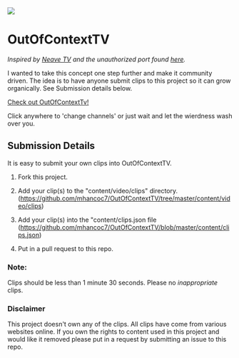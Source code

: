 <img src="https://raw.githubusercontent.com/mhancoc7/OutOfContextTV/master/content/images/outofcontext.png"/>

# OutOfContextTV
<i>Inspired by [Neave TV](https://neave.tv) and the unauthorized port found [here](https://github.com/Fortyseven/ChannelSurf).</i>

I wanted to take this concept one step further and make it community driven. The idea is to have anyone submit clips to this project so it can grow organically. See Submission details below.

[Check out OutOfContextTv!](http://outofcontext.dumbprojects.com)

Click anywhere to 'change channels' or just wait and let the wierdness wash over you.

## Submission Details
It is easy to submit your own clips into OutOfContextTV.

1. Fork this project.

2. Add your clip(s) to the "content/video/clips" directory. (https://github.com/mhancoc7/OutOfContextTV/tree/master/content/video/clips)

3. Add your clip(s) into the "content/clips.json file (https://github.com/mhancoc7/OutOfContextTV/blob/master/content/clips.json)

4. Put in a pull request to this repo.

### Note:
Clips should be less than 1 minute 30 seconds. Please no <i>inappropriate</i> clips. 

### Disclaimer

This project doesn't own any of the clips. All clips have come from various websites online. If you own the rights to content used in this project and would like it removed please put in a request by submitting an issue to this repo.
